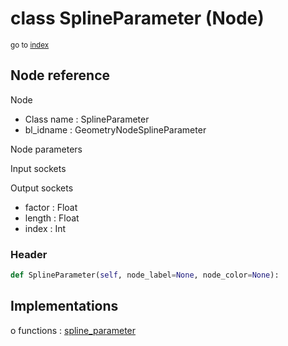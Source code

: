 # class SplineParameter (Node)

<sub>go to [index](/docs/index.md)</sub>

## Node reference

Node
 - Class name : SplineParameter
 - bl_idname : GeometryNodeSplineParameter

Node parameters

Input sockets

Output sockets
 - factor : Float
 - length : Float
 - index : Int

### Header

``` python
def SplineParameter(self, node_label=None, node_color=None):
```

## Implementations

o functions : [spline_parameter](/docs/classes/spline_parameter.md)

